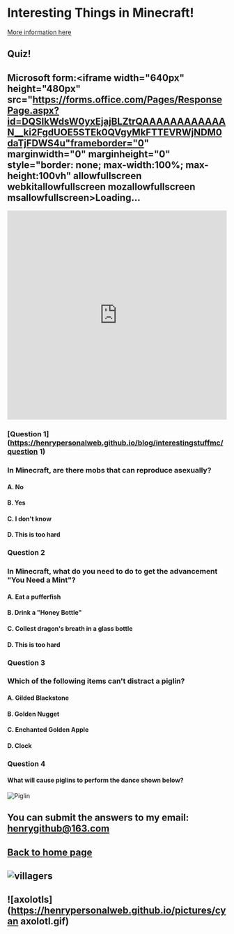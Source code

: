 # Interesting Things in Minecraft!
[More information here](https://minecraft.fandom.com/wiki/Minecraft)

## Quiz!
## Microsoft form:<iframe width="640px" height="480px" src="https://forms.office.com/Pages/ResponsePage.aspx?id=DQSIkWdsW0yxEjajBLZtrQAAAAAAAAAAAAN__ki2FgdUOE5STEk0QVgyMkFTTEVRWjNDM0daTjFDWS4u"frameborder="0" marginwidth="0" marginheight="0" style="border: none; max-width:100%; max-height:100vh" allowfullscreen webkitallowfullscreen mozallowfullscreen msallowfullscreen>Loading...</iframe>

<iframe width="640px" height="480px" src="https://forms.office.com/Pages/ResponsePage.aspx?id=DQSIkWdsW0yxEjajBLZtrQAAAAAAAAAAAAYAAAx90HpUQjlOSDhNUUY0TExRQkNBSU5KRVExMkRHNS4u&embed=true" frameborder="0" marginwidth="0" marginheight="0" style="border: none; max-width:100%; max-height:100vh" allowfullscreen webkitallowfullscreen mozallowfullscreen msallowfullscreen>Loading...</iframe>

### [Question 1](https://henrypersonalweb.github.io/blog/interestingstuffmc/question 1)
### In Minecraft, are there mobs that can reproduce asexually?
#### A. No
#### B. Yes
#### C. I don't know
#### D. This is too hard
### Question 2
### In Minecraft, what do you need to do to get the advancement "You Need a Mint"?
#### A. Eat a pufferfish
#### B. Drink a "Honey Bottle"
#### C. Collest dragon's breath in a glass bottle
#### D. This is too hard
### Question 3 
### Which of the following items can't distract a piglin?
#### A. Gilded Blackstone
#### B. Golden Nugget
#### C. Enchanted Golden Apple
#### D. Clock
### Question 4
#### What will cause piglins to perform the dance shown below?
![Piglin](https://henrypersonalweb.github.io/pictures/piglin.gif)
## You can submit the answers to my email: henrygithub@163.com
## [Back to home page](https://henrypersonalweb.github.io/home)

## ![villagers](https://henrypersonalweb.github.io/pictures/villagers.gif)
## ![axolotls](https://henrypersonalweb.github.io/pictures/cyan axolotl.gif)

